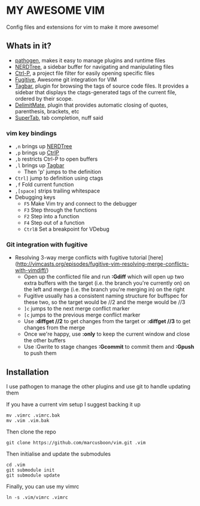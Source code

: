 # MY AWESOME VIM

Config files and extensions for vim to make it more awesome!

## Whats in it?

* [pathogen](https://github.com/tpope/vim-pathogen), makes it easy to manage plugins and runtime files
* [NERDTree](https://github.com/scrooloose/nerdtree), a sidebar buffer for navigating and manipulating files
* [Ctrl-P](https://github.com/kien/ctrlp.vim), a project file filter for easily opening specific files
* [Fugitive](https://github.com/tpope/vim-fugitive), Awesome git integration for VIM
* [Tagbar](https://github.com/majutsushi/tagbar), plugin for browsing the tags of source code files. It provides a sidebar that displays the ctags-generated tags of the current file, ordered by their scope.
* [DelimitMate](https://github.com/Raimondi/delimiteMate), plugin that provides automatic closing of quotes, parenthesis, brackets, etc
* [SuperTab](https://github.com/ervandew/supertab.git), tab completion, nuff said

### vim key bindings

* `,n` brings up [NERDTree](https://github.com/scrooloose/nerdtree)
* `,p` brings up [CtrlP](https://github.com/kien/ctrlp.vim)
* `,b` restricts Ctrl-P to open buffers
* `,l` brings up [Tagbar](https://github.com/majutsushi/tagbar)
    - Then 'p' jumps to the definition
* `Ctrl]` jump to definition using ctags
* `,f` Fold current function
* `,[space]` strips trailing whitespace
* Debugging keys
    - `F5` Make Vim try and connect to the debugger
    - `F3` Step through the functions
    - `F2` Step into a function
    - `F4` Step out of a function
    - `CtrlB` Set a breakpoint for VDebug

### Git integration with fugitive

* Resolving 3-way merge conflicts with fugitive tutorial [here] (http://vimcasts.org/episodes/fugitive-vim-resolving-merge-conflicts-with-vimdiff/)
    - Open up the conflicted file and run **:Gdiff** which will open up two extra buffers with the target (i.e. the branch you're currently on) on the left and merge (i.e. the branch you're merging in) on the right
    - Fugitive usually has a consistent naming structure for buffspec for these two, so the target would be //2 and the merge would be //3
    - `]c` jumps to the next merge conflict marker
    - `[c` jumps to the previous merge conflict marker
    - Use **:diffget //2** to get changes from the target or **:diffget //3** to get changes from the merge
    - Once we're happy, use **:only** to keep the current window and close the other buffers
    - Use :Gwrite to stage changes **:Gcommit** to commit them and **:Gpush <remote> <branch>** to push them

## Installation

I use pathogen to manage the other plugins and use git to handle updating them

If you have a current vim setup I suggest backing it up

    mv .vimrc .vimrc.bak
    mv .vim .vim.bak

Then clone the repo

    git clone https://github.com/marcusboon/vim.git .vim

Then initialise and update the submodules

    cd .vim
    git submodule init
    git submodule update

Finally, you can use my vimrc

    ln -s .vim/vimrc .vimrc
